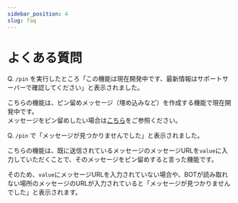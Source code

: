 ```yaml
---
sidebar_position: 4
slug: faq
---
```


# よくある質問

Q. `/pin` を実行したところ「この機能は現在開発中です、最新情報はサポートサーバーで確認してください」と表示されました。

こちらの機能は、ピン留めメッセージ（埋め込みなど）を作成する機能で現在開発中です。  
メッセージをピン留めしたい場合は[こちら](./1.md)をご参照ください。

Q. `/pin` で「メッセージが見つかりませんでした」と表示されました。

こちらの機能は、既に送信されているメッセージのメッセージURLを`value`に入力していただくことで、そのメッセージをピン留めすると言った機能です。

そのため、`value`にメッセージURLを入力されていない場合や、BOTが読み取れない場所のメッセージのURLが入力されていると「メッセージが見つかりませんでした」と表示されます。
